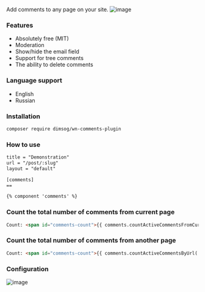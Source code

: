 Add comments to any page on your site.
![image](https://user-images.githubusercontent.com/904958/147882849-1608a077-07a9-4849-9fdc-8617c0952fe8.png)

### Features
* Absolutely free (MIT)
* Moderation
* Show/hide the email field
* Support for tree comments
* The ability to delete comments

### Language support
* English
* Russian

### Installation
```bash
composer require dimsog/wn-comments-plugin
```

### How to use
```html
title = "Demonstration"
url = "/post/:slug"
layout = "default"

[comments]
==

{% component 'comments' %}

```

### Count the total number of comments from current page
```html
Count: <span id="comments-count">{{ comments.countActiveCommentsFromCurrentPage() }}</span>
```

### Count the total number of comments from another page
```html
Count: <span id="comments-count">{{ comments.countActiveCommentsByUrl('/') }}</span>
```


### Configuration
![image](https://user-images.githubusercontent.com/904958/147883069-479315ab-6c16-4298-ba9c-2a821f96b910.png)
